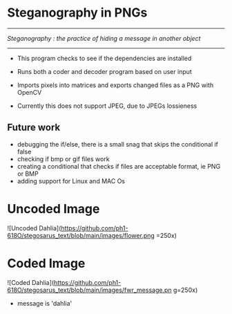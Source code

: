 
# Steganography in PNGs
-------------------------------------------------------------------------------------------------------
*Steganography : the practice of hiding a message in another object*

-------------------------------------------------------------------------------------------------------
- This program checks to see if the dependencies are installed

- Runs both a coder and decoder program based on user input

- Imports pixels into matrices and exports changed files as a PNG with OpenCV

- Currently this does not support JPEG, due to JPEGs lossieness

## Future work
- debugging the if/else, there is a small snag that skips the conditional if false
- checking if bmp or gif files work
- creating a conditional that checks if files are acceptable format, ie PNG or BMP
- adding support for Linux and MAC Os

# Uncoded Image

![Uncoded Dahlia](https://github.com/ph1-618O/stegosarus_text/blob/main/images/flower.png =250x)

# Coded Image
![Coded Dahlia](https://github.com/ph1-618O/stegosarus_text/blob/main/images/fwr_message.pn g=250x)
- message is 'dahlia'
